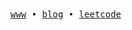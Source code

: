 <samp>
  <a href="https://aryxnn.vercel.app/">www</a> •
  <a href="https://aryxnn.medium.com">blog</a> •
  <a href="https://leetcode.com/skyran/">leetcode</a>
</samp>
